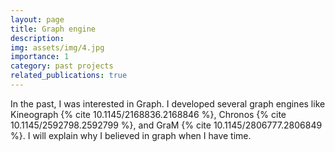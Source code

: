 ```yaml
---
layout: page
title: Graph engine
description: 
img: assets/img/4.jpg
importance: 1
category: past projects
related_publications: true
---
```


In the past, I was interested in Graph. I developed several graph engines like Kineograph {% cite 10.1145/2168836.2168846 %}, Chronos {% cite 10.1145/2592798.2592799 %}, and GraM {% cite 10.1145/2806777.2806849 %}.
I will explain why I believed in graph when I have time.
